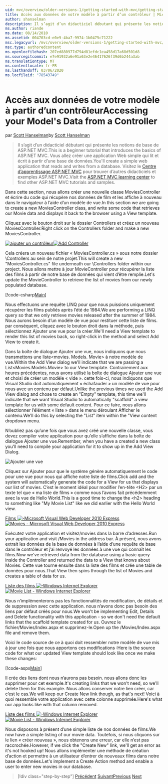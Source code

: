 ```yaml
---
uid: mvc/overview/older-versions-1/getting-started-with-mvc/getting-started-with-mvc-part5
title: Accès aux données de votre modèle à partir d’un contrôleur | Microsoft Docs
author: shanselman
description: Il s’agit d’un didacticiel débutant qui présente les notions de base de ASP.NET MVC. Créer une application Web simple qui lit et écrit à partir d’une base de données.
ms.author: riande
ms.date: 08/14/2010
ms.assetid: 004703cd-e0e9-4ba7-9974-1b0475c71222
msc.legacyurl: /mvc/overview/older-versions-1/getting-started-with-mvc/getting-started-with-mvc-part5
msc.type: authoredcontent
ms.openlocfilehash: 207ed880977d794d81efdc1ea458d17a68d501d8
ms.sourcegitcommit: e7e91932a6e91a63e2e46417626f39d6b244a3ab
ms.translationtype: MT
ms.contentlocale: fr-FR
ms.lasthandoff: 03/06/2020
ms.locfileid: "78543749"
---
```

# <a name="accessing-your-models-data-from-a-controller"></a><span data-ttu-id="889cd-104">Accès aux données de votre modèle à partir d’un contrôleur</span><span class="sxs-lookup"><span data-stu-id="889cd-104">Accessing your Model's Data from a Controller</span></span>

<span data-ttu-id="889cd-105">par [Scott Hanselman](https://github.com/shanselman)</span><span class="sxs-lookup"><span data-stu-id="889cd-105">by [Scott Hanselman](https://github.com/shanselman)</span></span>

> <span data-ttu-id="889cd-106">Il s’agit d’un didacticiel débutant qui présente les notions de base de ASP.NET MVC.</span><span class="sxs-lookup"><span data-stu-id="889cd-106">This is a beginner tutorial that introduces the basics of ASP.NET MVC.</span></span> <span data-ttu-id="889cd-107">Vous allez créer une application Web simple qui lit et écrit à partir d’une base de données.</span><span class="sxs-lookup"><span data-stu-id="889cd-107">You'll create a simple web application that reads and writes from a database.</span></span> <span data-ttu-id="889cd-108">Visitez le [Centre d’apprentissage ASP.NET MVC](../../../index.md) pour trouver d’autres didacticiels et exemples ASP.NET MVC.</span><span class="sxs-lookup"><span data-stu-id="889cd-108">Visit the [ASP.NET MVC learning center](../../../index.md) to find other ASP.NET MVC tutorials and samples.</span></span>

<span data-ttu-id="889cd-109">Dans cette section, nous allons créer une nouvelle classe MoviesController et écrire du code qui récupère nos données de film et les affiche à nouveau dans le navigateur à l’aide d’un modèle de vue.</span><span class="sxs-lookup"><span data-stu-id="889cd-109">In this section we are going to create a new MoviesController class, and write some code that retrieves our Movie data and displays it back to the browser using a View template.</span></span>

<span data-ttu-id="889cd-110">Cliquez avec le bouton droit sur le dossier Controllers et créez un nouveau MoviesController.</span><span class="sxs-lookup"><span data-stu-id="889cd-110">Right click on the Controllers folder and make a new MoviesController.</span></span>

<span data-ttu-id="889cd-111">[![ajouter un contrôleur](getting-started-with-mvc-part5/_static/image2.png)](getting-started-with-mvc-part5/_static/image1.png)</span><span class="sxs-lookup"><span data-stu-id="889cd-111">[![Add Controller](getting-started-with-mvc-part5/_static/image2.png)](getting-started-with-mvc-part5/_static/image1.png)</span></span>

<span data-ttu-id="889cd-112">Cela créera un nouveau fichier « MoviesController.cs » sous notre dossier \Controllers au sein de notre projet.</span><span class="sxs-lookup"><span data-stu-id="889cd-112">This will create a new "MoviesController.cs" file underneath our \Controllers folder within our project.</span></span> <span data-ttu-id="889cd-113">Nous allons mettre à jour MovieController pour récupérer la liste des films à partir de notre base de données qui vient d’être remplie.</span><span class="sxs-lookup"><span data-stu-id="889cd-113">Let's update the MovieController to retrieve the list of movies from our newly populated database.</span></span>

[!code-csharp[Main](getting-started-with-mvc-part5/samples/sample1.cs)]

<span data-ttu-id="889cd-114">Nous effectuons une requête LINQ pour que nous puissions uniquement récupérer les films publiés après l’été de 1984.</span><span class="sxs-lookup"><span data-stu-id="889cd-114">We are performing a LINQ query so that we only retrieve movies released after the summer of 1984.</span></span> <span data-ttu-id="889cd-115">Nous aurons besoin d’un modèle de vue pour restituer cette liste de films. par conséquent, cliquez avec le bouton droit dans la méthode, puis sélectionnez Ajouter une vue pour la créer.</span><span class="sxs-lookup"><span data-stu-id="889cd-115">We'll need a View template to render this list of movies back, so right-click in the method and select Add View to create it.</span></span>

<span data-ttu-id="889cd-116">Dans la boîte de dialogue Ajouter une vue, nous indiquons que nous transmettons une liste&lt;movies. Models. Movie&gt; à notre modèle de vue.</span><span class="sxs-lookup"><span data-stu-id="889cd-116">Within the Add View dialog we'll indicate that we are passing a List&lt;Movies.Models.Movie&gt; to our View template.</span></span> <span data-ttu-id="889cd-117">Contrairement aux heures précédentes, nous avons utilisé la boîte de dialogue Ajouter une vue et choisi de créer un modèle « vide ». cette fois-ci, nous indiquons que Visual Studio doit automatiquement « échafauder » un modèle de vue pour nous avec un contenu par défaut.</span><span class="sxs-lookup"><span data-stu-id="889cd-117">Unlike the previous times we used the Add View dialog and chose to create an "Empty" template, this time we'll indicate that we want Visual Studio to automatically "scaffold" a view template for us with some default content.</span></span> <span data-ttu-id="889cd-118">Pour ce faire, nous allons sélectionner l’élément « liste » dans le menu déroulant Afficher le contenu.</span><span class="sxs-lookup"><span data-stu-id="889cd-118">We'll do this by selecting the "List" item within the "View content dropdown menu.</span></span>

<span data-ttu-id="889cd-119">N’oubliez pas qu’une fois que vous avez créé une nouvelle classe, vous devez compiler votre application pour qu’elle s’affiche dans la boîte de dialogue Ajouter une vue.</span><span class="sxs-lookup"><span data-stu-id="889cd-119">Remember, when you have a created a new class you'll need to compile your application for it to show up in the Add View Dialog.</span></span>

![Ajouter une vue](getting-started-with-mvc-part5/_static/image3.png)

<span data-ttu-id="889cd-121">Cliquez sur Ajouter pour que le système génère automatiquement le code pour une vue pour nous qui affiche notre liste de films.</span><span class="sxs-lookup"><span data-stu-id="889cd-121">Click add and the system will automatically generate the code for a View for us that displays our list of movies.</span></span> <span data-ttu-id="889cd-122">C’est le moment idéal pour modifier l’en-tête &lt;H2&gt; par un texte tel que « ma liste de films » comme nous l’avons fait précédemment avec la vue de Hello World.</span><span class="sxs-lookup"><span data-stu-id="889cd-122">This is a good time to change the &lt;h2&gt; heading to something like "My Movie List" like we did earlier with the Hello World view.</span></span>

<span data-ttu-id="889cd-123">[Films ![-Microsoft Visual Web Developer 2010 Express](getting-started-with-mvc-part5/_static/image5.png)](getting-started-with-mvc-part5/_static/image4.png)</span><span class="sxs-lookup"><span data-stu-id="889cd-123">[![Movies - Microsoft Visual Web Developer 2010 Express](getting-started-with-mvc-part5/_static/image5.png)](getting-started-with-mvc-part5/_static/image4.png)</span></span>

<span data-ttu-id="889cd-124">Exécutez votre application et visitez/movies dans la barre d’adresses.</span><span class="sxs-lookup"><span data-stu-id="889cd-124">Run your application and visit /Movies in the address bar.</span></span> <span data-ttu-id="889cd-125">À présent, nous avons extrait les données de la base de données à l’aide d’une requête de base dans le contrôleur et j’ai renvoyé les données à une vue qui connaît les films.</span><span class="sxs-lookup"><span data-stu-id="889cd-125">Now we've retrieved data from the database using a basic query inside the Controller and returned the data to a View that knows about Movies.</span></span> <span data-ttu-id="889cd-126">Cette vue tourne ensuite dans la liste des films et crée une table de données pour nous.</span><span class="sxs-lookup"><span data-stu-id="889cd-126">That View then spins through the list of Movies and creates a table of data for us.</span></span>

<span data-ttu-id="889cd-127">[Liste des films ![-Windows Internet Explorer](getting-started-with-mvc-part5/_static/image7.png)](getting-started-with-mvc-part5/_static/image6.png)</span><span class="sxs-lookup"><span data-stu-id="889cd-127">[![Movie List - Windows Internet Explorer](getting-started-with-mvc-part5/_static/image7.png)](getting-started-with-mvc-part5/_static/image6.png)</span></span>

<span data-ttu-id="889cd-128">Nous n’implémenterons pas les fonctionnalités de modification, de détails et de suppression avec cette application. nous n’avons donc pas besoin des liens par défaut créés pour nous.</span><span class="sxs-lookup"><span data-stu-id="889cd-128">We won't be implementing Edit, Details and Delete functionality with this application - so we don't need the default links that the scaffold template created for us.</span></span> <span data-ttu-id="889cd-129">Ouvrez le fichier/Movies/Index.aspx et supprimez-le.</span><span class="sxs-lookup"><span data-stu-id="889cd-129">Open up the /Movies/Index.aspx file and remove them.</span></span>

<span data-ttu-id="889cd-130">Voici le code source de ce à quoi doit ressembler notre modèle de vue mis à jour une fois que nous apportons ces modifications :</span><span class="sxs-lookup"><span data-stu-id="889cd-130">Here is the source code for what our updated View template should look like once we make these changes:</span></span>

[!code-aspx[Main](getting-started-with-mvc-part5/samples/sample2.aspx)]

<span data-ttu-id="889cd-131">Il crée des liens dont nous n’aurons pas besoin. nous allons donc les supprimer pour cet exemple.</span><span class="sxs-lookup"><span data-stu-id="889cd-131">It's creating links that we won't need, so we'll delete them for this example.</span></span> <span data-ttu-id="889cd-132">Nous allons conserver notre lien créer, car c’est le cas.</span><span class="sxs-lookup"><span data-stu-id="889cd-132">We will keep our Create New link though, as that's next!</span></span> <span data-ttu-id="889cd-133">Voici à quoi ressemble votre application avec cette colonne supprimée.</span><span class="sxs-lookup"><span data-stu-id="889cd-133">Here's what our app looks like with that column removed.</span></span>

<span data-ttu-id="889cd-134">[Liste des films ![-Windows Internet Explorer](getting-started-with-mvc-part5/_static/image9.png)](getting-started-with-mvc-part5/_static/image8.png)</span><span class="sxs-lookup"><span data-stu-id="889cd-134">[![Movie List - Windows Internet Explorer](getting-started-with-mvc-part5/_static/image9.png)](getting-started-with-mvc-part5/_static/image8.png)</span></span>

<span data-ttu-id="889cd-135">Nous disposons à présent d’une simple liste de nos données de films.</span><span class="sxs-lookup"><span data-stu-id="889cd-135">We now have a simple listing of our movie data.</span></span> <span data-ttu-id="889cd-136">Toutefois, si nous cliquons sur le lien « créer nouveau », nous obtenons une erreur, car elle n’est pas raccrochée.</span><span class="sxs-lookup"><span data-stu-id="889cd-136">However, if we click the "Create New" link, we'll get an error as it's not hooked up!</span></span> <span data-ttu-id="889cd-137">Nous allons implémenter une méthode de création d’action et permettre à un utilisateur d’entrer de nouveaux films dans notre base de données.</span><span class="sxs-lookup"><span data-stu-id="889cd-137">Let's implement a Create Action method and enable a user to enter new movies in our database.</span></span>

> [!div class="step-by-step"]
> <span data-ttu-id="889cd-138">[Précédent](getting-started-with-mvc-part4.md)
> [Suivant](getting-started-with-mvc-part6.md)</span><span class="sxs-lookup"><span data-stu-id="889cd-138">[Previous](getting-started-with-mvc-part4.md)
[Next](getting-started-with-mvc-part6.md)</span></span>
